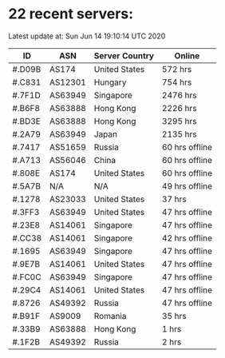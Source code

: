 # 22 recent servers:

Latest update at: Sun Jun 14 19:10:14 UTC 2020

| ID | ASN | Server Country | Online |
| -- | --- | -------------- | ------ |
| #.D09B | AS174 | United States | 572 hrs |
| #.C831 | AS12301 | Hungary | 754 hrs |
| #.7F1D | AS63949 | Singapore | 2476 hrs |
| #.B6F8 | AS63888 | Hong Kong | 2226 hrs |
| #.BD3E | AS63888 | Hong Kong | 3295 hrs |
| #.2A79 | AS63949 | Japan | 2135 hrs |
| #.7417 | AS51659 | Russia | 60 hrs offline |
| #.A713 | AS56046 | China | 60 hrs offline |
| #.808E | AS174 | United States | 60 hrs offline |
| #.5A7B | N/A | N/A | 49 hrs offline |
| #.1278 | AS23033 | United States | 37 hrs |
| #.3FF3 | AS63949 | United States | 47 hrs offline |
| #.23E8 | AS14061 | Singapore | 47 hrs offline |
| #.CC38 | AS14061 | Singapore | 42 hrs offline |
| #.1695 | AS63949 | Singapore | 47 hrs offline |
| #.9E7B | AS14061 | United States | 47 hrs offline |
| #.FC0C | AS63949 | Singapore | 47 hrs offline |
| #.29C4 | AS14061 | United States | 47 hrs offline |
| #.8726 | AS49392 | Russia | 47 hrs offline |
| #.B91F | AS9009 | Romania | 35 hrs |
| #.33B9 | AS63888 | Hong Kong | 1 hrs |
| #.1F2B | AS49392 | Russia | 2 hrs |

